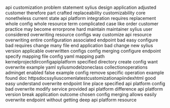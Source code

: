 api customization problem statement sylius design application adjusted customer therefore part crafted replaceability customizability core nonetheless current state api platform integration requires replacement whole config whole resource term complicated case like order customer practice may become errorprone hard maintain maintainer sylius user considered overwriting resource configs way customize api resource overwriting entire configuration associated endpoint bad easy configure bad requires change many file end application bad change new sylius version applicable overwritten configs config merging configure endpoint specify mapping file config yaml mapping path kernelprojectdirconfigapiplatform specified directory create config want overwrite example yaml syliusmodelzoneclass collectionoperations adminget enabled false example config remove specific operation example found doc httpsdocssyliuscomenlatestcustomizationapiindexhtml good easy understand overwrite endpoint line place specified api platform config bad overwrite modify service provided api platform difference api platform version break application outcome chosen config merging allows easily overwrite endpoint without getting deep api platform resource